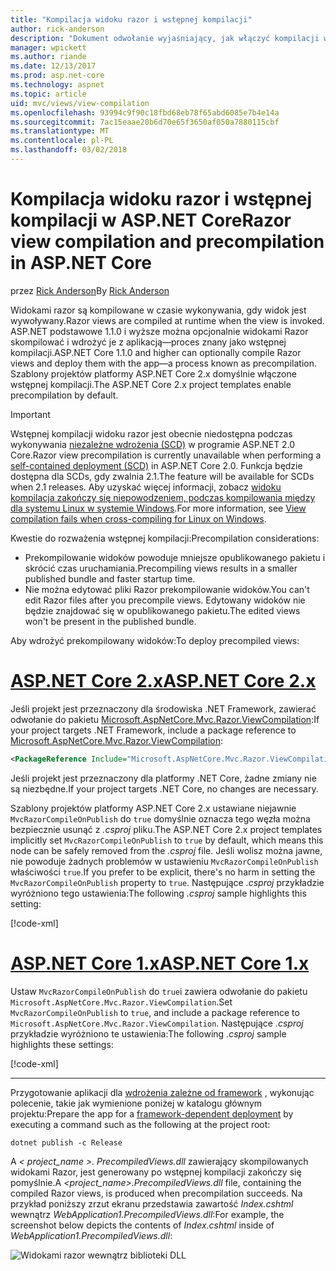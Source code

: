 ```yaml
---
title: "Kompilacja widoku razor i wstępnej kompilacji"
author: rick-anderson
description: "Dokument odwołanie wyjaśniający, jak włączyć kompilacji widoku MVC Razor i wstępnej kompilacji w aplikacji platformy ASP.NET Core."
manager: wpickett
ms.author: riande
ms.date: 12/13/2017
ms.prod: asp.net-core
ms.technology: aspnet
ms.topic: article
uid: mvc/views/view-compilation
ms.openlocfilehash: 93994c9f90c18fbd68eb78f65abd6085e7b4e14a
ms.sourcegitcommit: 7ac15eaae20b6d70e65f3650af050a7880115cbf
ms.translationtype: MT
ms.contentlocale: pl-PL
ms.lasthandoff: 03/02/2018
---
```

# <a name="razor-view-compilation-and-precompilation-in-aspnet-core"></a><span data-ttu-id="315a5-103">Kompilacja widoku razor i wstępnej kompilacji w ASP.NET Core</span><span class="sxs-lookup"><span data-stu-id="315a5-103">Razor view compilation and precompilation in ASP.NET Core</span></span>

<span data-ttu-id="315a5-104">przez [Rick Anderson](https://twitter.com/RickAndMSFT)</span><span class="sxs-lookup"><span data-stu-id="315a5-104">By [Rick Anderson](https://twitter.com/RickAndMSFT)</span></span>

<span data-ttu-id="315a5-105">Widokami razor są kompilowane w czasie wykonywania, gdy widok jest wywoływany.</span><span class="sxs-lookup"><span data-stu-id="315a5-105">Razor views are compiled at runtime when the view is invoked.</span></span> <span data-ttu-id="315a5-106">ASP.NET podstawowe 1.1.0 i wyższe można opcjonalnie widokami Razor skompilować i wdrożyć je z aplikacją&mdash;proces znany jako wstępnej kompilacji.</span><span class="sxs-lookup"><span data-stu-id="315a5-106">ASP.NET Core 1.1.0 and higher can optionally compile Razor views and deploy them with the app&mdash;a process known as precompilation.</span></span> <span data-ttu-id="315a5-107">Szablony projektów platformy ASP.NET Core 2.x domyślnie włączone wstępnej kompilacji.</span><span class="sxs-lookup"><span data-stu-id="315a5-107">The ASP.NET Core 2.x project templates enable precompilation by default.</span></span>

> [!IMPORTANT]
> <span data-ttu-id="315a5-108">Wstępnej kompilacji widoku razor jest obecnie niedostępna podczas wykonywania [niezależne wdrożenia (SCD)](/dotnet/core/deploying/#self-contained-deployments-scd) w programie ASP.NET 2.0 Core.</span><span class="sxs-lookup"><span data-stu-id="315a5-108">Razor view precompilation is currently unavailable when performing a [self-contained deployment (SCD)](/dotnet/core/deploying/#self-contained-deployments-scd) in ASP.NET Core 2.0.</span></span> <span data-ttu-id="315a5-109">Funkcja będzie dostępna dla SCDs, gdy zwalnia 2.1.</span><span class="sxs-lookup"><span data-stu-id="315a5-109">The feature will be available for SCDs when 2.1 releases.</span></span> <span data-ttu-id="315a5-110">Aby uzyskać więcej informacji, zobacz [widoku kompilacja zakończy się niepowodzeniem, podczas kompilowania między dla systemu Linux w systemie Windows](https://github.com/aspnet/MvcPrecompilation/issues/102).</span><span class="sxs-lookup"><span data-stu-id="315a5-110">For more information, see [View compilation fails when cross-compiling for Linux on Windows](https://github.com/aspnet/MvcPrecompilation/issues/102).</span></span>

<span data-ttu-id="315a5-111">Kwestie do rozważenia wstępnej kompilacji:</span><span class="sxs-lookup"><span data-stu-id="315a5-111">Precompilation considerations:</span></span>

* <span data-ttu-id="315a5-112">Prekompilowanie widoków powoduje mniejsze opublikowanego pakietu i skrócić czas uruchamiania.</span><span class="sxs-lookup"><span data-stu-id="315a5-112">Precompiling views results in a smaller published bundle and faster startup time.</span></span>
* <span data-ttu-id="315a5-113">Nie można edytować pliki Razor prekompilowanie widoków.</span><span class="sxs-lookup"><span data-stu-id="315a5-113">You can't edit Razor files after you precompile views.</span></span> <span data-ttu-id="315a5-114">Edytowany widoków nie będzie znajdować się w opublikowanego pakietu.</span><span class="sxs-lookup"><span data-stu-id="315a5-114">The edited views won't be present in the published bundle.</span></span> 

<span data-ttu-id="315a5-115">Aby wdrożyć prekompilowany widoków:</span><span class="sxs-lookup"><span data-stu-id="315a5-115">To deploy precompiled views:</span></span>

# <a name="aspnet-core-2xtabaspnetcore2x"></a>[<span data-ttu-id="315a5-116">ASP.NET Core 2.x</span><span class="sxs-lookup"><span data-stu-id="315a5-116">ASP.NET Core 2.x</span></span>](#tab/aspnetcore2x)

<span data-ttu-id="315a5-117">Jeśli projekt jest przeznaczony dla środowiska .NET Framework, zawierać odwołanie do pakietu [Microsoft.AspNetCore.Mvc.Razor.ViewCompilation](https://www.nuget.org/packages/Microsoft.AspNetCore.Mvc.Razor.ViewCompilation/):</span><span class="sxs-lookup"><span data-stu-id="315a5-117">If your project targets .NET Framework, include a package reference to [Microsoft.AspNetCore.Mvc.Razor.ViewCompilation](https://www.nuget.org/packages/Microsoft.AspNetCore.Mvc.Razor.ViewCompilation/):</span></span>

```xml
<PackageReference Include="Microsoft.AspNetCore.Mvc.Razor.ViewCompilation" Version="2.0.0" PrivateAssets="All" />
```

<span data-ttu-id="315a5-118">Jeśli projekt jest przeznaczony dla platformy .NET Core, żadne zmiany nie są niezbędne.</span><span class="sxs-lookup"><span data-stu-id="315a5-118">If your project targets .NET Core, no changes are necessary.</span></span>

<span data-ttu-id="315a5-119">Szablony projektów platformy ASP.NET Core 2.x ustawiane niejawnie `MvcRazorCompileOnPublish` do `true` domyślnie oznacza tego węzła można bezpiecznie usunąć z *.csproj* pliku.</span><span class="sxs-lookup"><span data-stu-id="315a5-119">The ASP.NET Core 2.x project templates implicitly set `MvcRazorCompileOnPublish` to `true` by default, which means this node can be safely removed from the *.csproj* file.</span></span> <span data-ttu-id="315a5-120">Jeśli wolisz można jawne, nie powoduje żadnych problemów w ustawieniu `MvcRazorCompileOnPublish` właściwości `true`.</span><span class="sxs-lookup"><span data-stu-id="315a5-120">If you prefer to be explicit, there's no harm in setting the `MvcRazorCompileOnPublish` property to `true`.</span></span> <span data-ttu-id="315a5-121">Następujące *.csproj* przykładzie wyróżniono tego ustawienia:</span><span class="sxs-lookup"><span data-stu-id="315a5-121">The following *.csproj* sample highlights this setting:</span></span>

[!code-xml[](view-compilation\sample\MvcRazorCompileOnPublish2.csproj?highlight=5)]

# <a name="aspnet-core-1xtabaspnetcore1x"></a>[<span data-ttu-id="315a5-122">ASP.NET Core 1.x</span><span class="sxs-lookup"><span data-stu-id="315a5-122">ASP.NET Core 1.x</span></span>](#tab/aspnetcore1x)

<span data-ttu-id="315a5-123">Ustaw `MvcRazorCompileOnPublish` do `true`i zawiera odwołanie do pakietu `Microsoft.AspNetCore.Mvc.Razor.ViewCompilation`.</span><span class="sxs-lookup"><span data-stu-id="315a5-123">Set `MvcRazorCompileOnPublish` to `true`, and include a package reference to `Microsoft.AspNetCore.Mvc.Razor.ViewCompilation`.</span></span> <span data-ttu-id="315a5-124">Następujące *.csproj* przykładzie wyróżniono te ustawienia:</span><span class="sxs-lookup"><span data-stu-id="315a5-124">The following *.csproj* sample highlights these settings:</span></span>

[!code-xml[](view-compilation\sample\MvcRazorCompileOnPublish.csproj?highlight=5,12)]

---

<span data-ttu-id="315a5-125">Przygotowanie aplikacji dla [wdrożenia zależne od framework](/dotnet/core/deploying/#framework-dependent-deployments-fdd) , wykonując polecenie, takie jak wymienione poniżej w katalogu głównym projektu:</span><span class="sxs-lookup"><span data-stu-id="315a5-125">Prepare the app for a [framework-dependent deployment](/dotnet/core/deploying/#framework-dependent-deployments-fdd) by executing a command such as the following at the project root:</span></span>

```console
dotnet publish -c Release
```

<span data-ttu-id="315a5-126">A *< project_name >. PrecompiledViews.dll* zawierający skompilowanych widokami Razor, jest generowany po wstępnej kompilacji zakończy się pomyślnie.</span><span class="sxs-lookup"><span data-stu-id="315a5-126">A *<project_name>.PrecompiledViews.dll* file, containing the compiled Razor views, is produced when precompilation succeeds.</span></span> <span data-ttu-id="315a5-127">Na przykład poniższy zrzut ekranu przedstawia zawartość *Index.cshtml* wewnątrz *WebApplication1.PrecompiledViews.dll*:</span><span class="sxs-lookup"><span data-stu-id="315a5-127">For example, the screenshot below depicts the contents of *Index.cshtml* inside of *WebApplication1.PrecompiledViews.dll*:</span></span>

![Widokami razor wewnątrz biblioteki DLL](view-compilation/_static/razor-views-in-dll.png)
